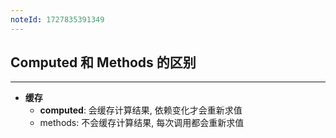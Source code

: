 ```yaml
---
noteId: 1727835391349
---
```

## Computed 和 Methods 的区别
---
- **缓存**
	- **computed**: 会缓存计算结果, 依赖变化才会重新求值
	- methods: 不会缓存计算结果, 每次调用都会重新求值